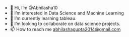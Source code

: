- 👋 Hi, I’m @Abhilasha10
- 👀 I’m interested in Data Science and Machine Learning
- 🌱 I’m currently learning tableau.
- 💞️ I’m looking to collaborate on data science projects.
- 📫 How to reach me abhilashagupta2014@gmail.com

<!---
Abhilasha10/Abhilasha10 is a ✨ special ✨ repository because its `README.md` (this file) appears on your GitHub profile.
You can click the Preview link to take a look at your changes.
--->
